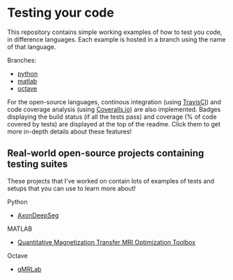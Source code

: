 # Testing your code

This repository contains simple working examples of how to test you code, in difference languages. Each example is hosted in a branch using the name of that language.

Branches:
* [python](https://github.com/ismrm-coding-secret-session/testing-your-code/tree/python)
* [matlab](https://github.com/ismrm-coding-secret-session/testing-your-code/tree/matlab)
* [octave](https://github.com/ismrm-coding-secret-session/testing-your-code/tree/octave)

For the open-source languages, continous integration (using [TravisCI](https://travis-ci.com)) and code coverage analysis (using [Coveralls.io](https://coveralls.io)) are also implemented. Badges displaying the build status (if all the tests pass) and coverage (% of code covered by tests) are displayed at the top of the readme. Click them to get more in-depth details about these features!

## Real-world open-source projects containing  testing suites

These projects that I've worked on contain lots of examples of tests and setups that you can use to learn more about!

Python
* [AxonDeepSeg](https://github.com/neuropoly/axondeepseg)

MATLAB
* [Quantitative Magnetization Transfer MRI Optimization Toolbox](https://github.com/mathieuboudreau/qmt-optimization)

Octave
* [qMRLab](https://github.com/qMRLab/qMRLab)
